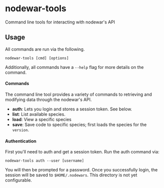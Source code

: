 nodewar-tools
=============

Command line tools for interacting with nodewar's API

## Usage

All commands are run via the following. 
  
    nodewar-tools [cmd] [options]

Additionally, all commands have a `--help` flag for more details on the command.

#### Commands

The command line tool provides a variety of commands to retrieving and
modifying data through the nodewar's API.

- **auth**: Lets you login and stores a session token. See below.
- **list**: List available species.
- **load**: View a specific species
- **save**: Save code to specific species; first loads the species for the `version`.

#### Authentication

First you'll need to auth and get a session token. Run the auth command
via:

    nodewar-tools auth --user [username]

You will then be prompted for a password. Once you successfully login, the 
session will be saved to `$HOME/.nodewars`. This directory is not yet configurable.
